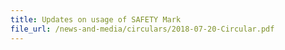 ```yaml
---
title: Updates on usage of SAFETY Mark
file_url: /news-and-media/circulars/2018-07-20-Circular.pdf
---
```


